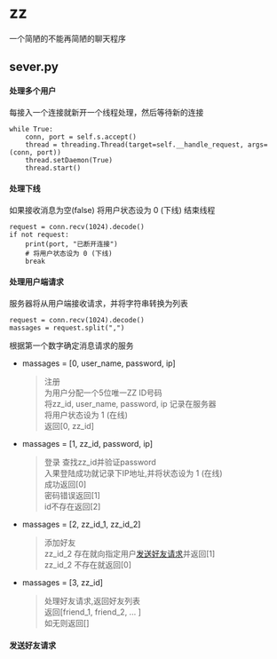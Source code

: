 # zz

一个简陋的不能再简陋的聊天程序

## sever.py

#### 处理多个用户

每接入一个连接就新开一个线程处理，然后等待新的连接
```
while True:
    conn, port = self.s.accept()
    thread = threading.Thread(target=self.__handle_request, args=(conn, port))
    thread.setDaemon(True)
    thread.start()
```

#### 处理下线

如果接收消息为空(false) 将用户状态设为 0 (下线) 结束线程
```
request = conn.recv(1024).decode()
if not request:
    print(port, "已断开连接")
    # 将用户状态设为 0 (下线)
    break
```

#### 处理用户端请求
服务器将从用户端接收请求，并将字符串转换为列表
```
request = conn.recv(1024).decode()
massages = request.split(",")
```
根据第一个数字确定消息请求的服务

+ massages = [0, user_name, password, ip]
   
    >注册  
    >为用户分配一个5位唯一ZZ ID号码  
    >将zz_id, user_name, password, ip 记录在服务器  
    >将用户状态设为 1 (在线)  
    >返回[0, zz_id]

+ massages = [1, zz_id, password, ip]
   
    >登录
    >查找zz_id并验证password  
    >入果登陆成功就记录下IP地址,并将状态设为 1 (在线)  
    >成功返回[0]  
    >密码错误返回[1]  
    >id不存在返回[2]
  
+ massages = [2, zz_id_1, zz_id_2]
  
    >添加好友  
    >zz_id_2 存在就向指定用户[发送好友请求](#friend)并返回[1]  
    >zz_id_2 不存在就返回[0]
  


+ massages = [3, zz_id]

    >处理好友请求,返回好友列表  
    >返回[friend_1, friend_2, ... ]  
    >如无则返回[]

#### <a id = friend>发送好友请求<a/>
